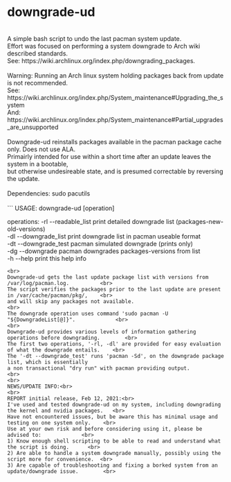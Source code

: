 # downgrade-ud <br>
<br>
A simple bash script to undo the last pacman system update.						<br>
Effort was focused on performing a system downgrade to Arch wiki described standards.			<br>
See: https://wiki.archlinux.org/index.php/downgrading_packages.						<br>
<br>
Warning: Running an Arch linux system holding packages back from update is not recommended.		<br>
See: https://wiki.archlinux.org/index.php/System_maintenance#Upgrading_the_system			<br>
And: https://wiki.archlinux.org/index.php/System_maintenance#Partial_upgrades_are_unsupported		<br>
<br>
Downgrade-ud reinstalls packages available in the pacman package cache only. Does not use ALA.		<br>
Primairly intended for use within a short time after an update leaves the system in a bootable,		<br>
but otherwise undesireable state, and is presumed correctable by reversing the update.			<br>
<br>
Dependencies: sudo pacutils										<br>
<br>
```
USAGE: downgrade-ud [operation]										<br>

operations:	-rl  --readable_list    print detailed downgrade list (packages-new-old-versions)	<br>
		-dl  --downgrade_list   print downgrade list in pacman useable format			<br>
		-dt  --downgrade_test   pacman simulated downgrade (prints only)			<br>
		-dg  --downgrade        pacman downgrades packages-versions from list			<br>
		-h   --help             print this help info						<br>
```
<br>
Downgrade-ud gets the last update package list with versions from /var/log/pacman.log.			<br>
The script verifies the packages prior to the last update are present in /var/cache/pacman/pkg/,	<br>
and will skip any packages not available.								<br>
The downgrade operation uses command 'sudo pacman -U "${DowngradeList[@]}".				<br>
<br>
Downgrade-ud provides various levels of information gathering operations before downgrading.		<br>
The first two operations, '-rl, -dl' are provided for easy evaluation of what the downgrade entails.	<br>
The '-dt --downgrade_test' runs 'pacman -Sd', on the downgrade package list, which is essentially 
a non transactional "dry run" with pacman providing output.
<br>
<br>
NEWS/UPDATE INFO:<br>
<br>
REPORT initial release, Feb 12, 2021:<br>
I've used and tested downgrade-ud on my system, including downgrading the kernel and nvidia packages.	<br>
Have not encountered issues, but be aware this has minimal usage and testing on one system only.	<br>
Use at your own risk and before considering using it, please be advised to:				<br>
1) Know enough shell scripting to be able to read and understand what the script is doing.		<br>
2) Are able to handle a system downgrade manually, possibly using the script more for convenience.	<br>
3) Are capable of troubleshooting and fixing a borked system from an update/downgrade issue.		<br>

